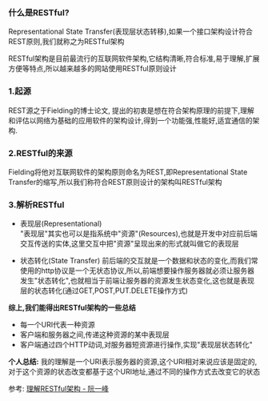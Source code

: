 ### 什么是RESTful?
Representational State Transfer(表现层状态转移),如果一个接口架构设计符合REST原则,我们就称之为RESTful架构

> 
RESTful架构是目前最流行的互联网软件架构,它结构清晰,符合标准,易于理解,扩展方便等特点,所以越来越多的网站使用RESTful原则设计


### 1.起源 
REST源之于Fielding的博士论文, 提出的初衷是想在符合架构原理的前提下,理解和评估以网络为基础的应用软件的架构设计,得到一个功能强,性能好,适宜通信的架构.

### 2.RESTful的来源
Fielding将他对互联网软件的架构原则命名为REST,即Representational State Transfer的缩写,所以我们称符合REST原则设计的架构叫RESTful架构

### 3.解析RESTful

* 表现层(Representational)  
"表现层"其实也可以是指系统中"资源"(Resources),也就是开发中对应前后端交互传送的实体,这里交互中把"资源"呈现出来的形式就叫做它的表现层

* 状态转化(State Transfer)
前后端的交互就是一个数据和状态的变化,而我们常使用的http协议是一个无状态协议,所以,前端想要操作服务器就必须让服务器发生"状态转化",也就相当于前端让服务器的资源发生状态变化,这也就是表现层的状态转化(通过GET,POST,PUT.DELETE操作方式)


**综上,我们能得出RESTful架构的一些总结** 

* 每一个URI代表一种资源
* 客户端和服务器之间,传递这种资源的某中表现层
* 客户端通过四个HTTP动词,对服务器短资源进行操作,实现"表现层状态转化"


**个人总结:** 
我的理解是一个URI表示服务器的资源,这个URI相对来说应该是固定的,对于这个资源的状态改变都基于这个URI地址,通过不同的操作方式去改变它的状态


参考:
[理解RESTful架构 - 阮一峰](http://www.ruanyifeng.com/blog/2011/09/restful.html)





